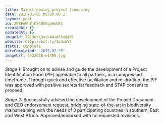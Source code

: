 ```yaml
---
title: Mainstreaming project financing
date: 2015-01-05 00:00:00 Z
layout: post
id: 2W8BnWhEjKY40SGqm6oUKi
createdAt: {}
updatedAt: {}
imageId: 2919mzi9ask44s4S0u04Ki
website: http://bit.ly/1zOibYf
status: Complete
dateCompleted: '2015-07-25'
imageUrl: 9422638-w1400.jpg
---
```


*Stage 1:* Brought on to advise and guide the development of a Project Identification Form (PIF) agreeable to all partners, in a compressed timeframe. Through quick and effective facilitation and re-drafting, the PIF was approved with positive secretariat feedback and STAP consent to proceed. 

*Stage 2:* Successfully advised the development of the Project Document and CEO endorsement request, bridging state-of-the-art in biodiversity mainstreaming with the needs of 3 participating countries in southern, East and West Africa. Approved/endorsed with no requested revisions. 
